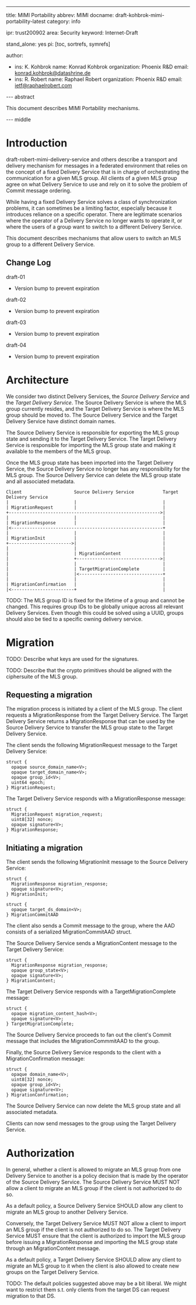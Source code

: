 ---
title: MIMI Portability
abbrev: MIMI
docname: draft-kohbrok-mimi-portability-latest
category: info

ipr: trust200902
area: Security
keyword: Internet-Draft

stand_alone: yes
pi: [toc, sortrefs, symrefs]

author:
 -  ins: K. Kohbrok
    name: Konrad Kohbrok
    organization: Phoenix R&D
    email: konrad.kohbrok@datashrine.de
 -  ins: R. Robert
    name: Raphael Robert
    organization: Phoenix R&D
    email: ietf@raphaelrobert.com

--- abstract

This document describes MIMI Portability mechanisms.

--- middle

# Introduction

draft-robert-mimi-delivery-service and others describe a transport and delivery
mechanism for messages in a federated environment that relies on the concept of
a fixed Delivery Service that is in charge of orchestrating the communication
for a given MLS group. All clients of a given MLS group agree on what Delivery
Service to use and rely on it to solve the problem of Commit message ordering.

While having a fixed Delivery Service solves a class of synchronization
problems, it can sometimes be a limiting factor, especially because it
introduces reliance on a specific operator. There are legitimate scenarios where
the operator of a Delivery Service no longer wants to operate it, or where the
users of a group want to switch to a different Delivery Service.

This document describes mechanisms that allow users to switch an MLS group to a
different Delivery Service.

## Change Log

draft-01

- Version bump to prevent expiration

draft-02

- Version bump to prevent expiration

draft-03

- Version bump to prevent expiration

draft-04

- Version bump to prevent expiration

# Architecture

We consider two distinct Delivery Services, the *Source Delivery Service* and
the *Target Delivery Service*. The Source Delivery Service is where the MLS
group currently resides, and the Target Delivery Service is where the MLS group
should be moved to. The Source Delivery Service and the Target Delivery Service
have distinct domain names.

The Source Delivery Service is responsible for exporting the MLS group state and
sending it to the Target Delivery Service. The Target Delivery Service is
responsible for importing the MLS group state and making it available to the
members of the MLS group.

Once the MLS group state has been imported into the Target Delivery Service, the
Source Delivery Service no longer has any responsibility for the MLS group. The
Source Delivery Service can delete the MLS group state and all associated
metadata.

~~~aasvg
Client                    Source Delivery Service           Target Delivery Service
|                         |                                 |
| MigrationRequest        |                                 |
+---------------------------------------------------------->|
|                         |                                 |
| MigrationResponse       |                                 |
|<----------------------------------------------------------+
|                         |                                 |
| MigrationInit           |                                 |
+------------------------>|                                 |
|                         |                                 |
|                         | MigrationContent                |
|                         +-------------------------------->|
|                         |                                 |
|                         | TargetMigrationComplete         |
|                         |<--------------------------------+
|                         |                                 |
| MigrationConfirmation   |                                 |
|<------------------------+                                 |
~~~

TODO: The MLS group ID is fixed for the lifetime of a group and cannot be
changed. This requires group IDs to be globally unique across all relevant
Delivery Services. Even though this could be solved using a UUID, groups should
also be tied to a specific owning delivery service.

# Migration

TODO: Describe what keys are used for the signatures.

TODO: Describe that the crypto primitives should be aligned with the ciphersuite
of the MLS group.

## Requesting a migration

The migration process is initiated by a client of the MLS group. The client
requests a MigrationResponse from the Target Delivery Service. The Target
Delivery Service returns a MigrationResponse that can be used by the Source
Delivery Service to transfer the MLS group state to the Target Delivery Service.

The client sends the following MigrationRequest message to the Target Delivery
Service:

~~~tls
struct {
  opaque source_domain_name<V>;
  opaque target_domain_name<V>;
  opaque group_id<V>;
  uint64 epoch;
} MigrationRequest;
~~~

The Target Delivery Service responds with a MigrationResponse message:

~~~tls
struct {
  MigrationRequest migration_request;
  uint8[32] nonce;
  opaque signature<V>;
} MigrationResponse;
~~~

## Initiating a migration

The client sends the following MigrationInit message to the Source
Delivery Service:

~~~tls
struct {
  MigrationResponse migration_response;
  opaque signature<V>;
} MigrationInit;

struct {
  opaque target_ds_domain<V>;
} MigrationCommitAAD
~~~

The client also sends a Commit message to the group, where the AAD consists of a
serialized MigrationCommitAAD struct.

The Source Delivery Service sends a MigrationContent message to the Target
Delivery Service:

~~~tls
struct {
  MigrationResponse migration_response;
  opaque group_state<V>;
  opaque signature<V>;
} MigrationContent;
~~~

The Target Delivery Service responds with a TargetMigrationComplete message:

~~~tls
struct {
  opaque migration_content_hash<V>;
  opaque signature<V>;
} TargetMigrationComplete;
~~~

The Source Delivery Service proceeds to fan out the client's Commit message that
includes the MigrationCommmitAAD to the group.

Finally, the Source Delivery Service responds to the client with a
MigrationConfirmation message:

~~~tls
struct {
  opaque domain_name<V>;
  uint8[32] nonce;
  opaque group_id<V>;
  opaque signature<V>;
} MigrationConfirmation;
~~~

The Source Delivery Service can now delete the MLS group state and all
associated metadata.

Clients can now send messages to the group using the Target Delivery Service.

# Authorization

In general, whether a client is allowed to migrate an MLS group from one
Delivery Service to another is a policy decision that is made by the operator of
the Source Delivery Service. The Source Delivery Service MUST NOT allow a client
to migrate an MLS group if the client is not authorized to do so.

As a default policy, a Source Delivery Service SHOULD allow any client to
migrate an MLS group to another Delivery Service.

Conversely, the Target Delivery Service MUST NOT allow a client to import an MLS
group if the client is not authorized to do so. The Target Delivery Service MUST
ensure that the client is authorized to import the MLS group before issuing a
MigrationResponse and importing the MLS group state through an MigrationContent
message.

As a default policy, a Target Delivery Service SHOULD allow any client to
migrate an MLS group to it when the client is also allowed to create new groups
on the Target Delivery Service.

TODO: The default policies suggested above may be a bit liberal. We might want
to restrict them s.t. only clients from the target DS can request migration to
that DS.
